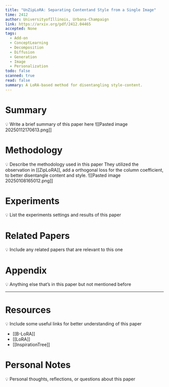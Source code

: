 ```yaml
---
title: "UnZipLoRA: Separating Contentand Style from a Single Image"
time: 2412
author: UniversityofIllinois, Urbana-Champaign
link: https://arxiv.org/pdf/2412.04465
accepted: None
tags:
  - Add-on
  - ConceptLearning
  - Decomposition
  - Diffusion
  - Generation
  - Image
  - Personalization
todo: false
scanned: true
read: false
summary: A LoRA-based method for disentangling style-content.
---
```

# Summary
💡 Write a brief summary of this paper here
![[Pasted image 20250112170613.png]]
# Methodology
💡 Describe the methodology used in this paper
They utilized the observation in [[ZipLoRA]], add a orthogonal loss for the column coefficient, to better disentangle content and style.
![[Pasted image 20250108165012.png]]
# Experiments
💡 List the experiments settings and results of this paper

# Related Papers
💡 Include any related papers that are relevant to this one

# Appendix
💡 Anything else that’s in this paper but not mentioned before

---
# Resources
💡 Include some useful links for better understanding of this paper
- [[B-LoRA]]
- [[LoRA]]
- [[InspirationTree]]
# Personal Notes
💡 Personal thoughts, reflections, or questions about this paper